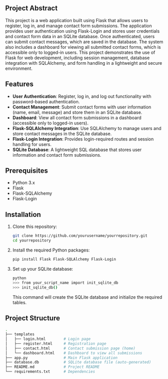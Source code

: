 ## Project Abstract

This project is a web application built using Flask that allows users to register, log in, and manage contact form submissions. The application provides user authentication using Flask-Login and stores user credentials and contact form data in an SQLite database. Once authenticated, users can submit contact messages, which are saved in the database. The system also includes a dashboard for viewing all submitted contact forms, which is accessible only to logged-in users. This project demonstrates the use of Flask for web development, including session management, database integration with SQLAlchemy, and form handling in a lightweight and secure environment.



## Features

- **User Authentication**: Register, log in, and log out functionality with password-based authentication.
- **Contact Management**: Submit contact forms with user information (name, email, message) and store them in an SQLite database.
- **Dashboard**: View all contact form submissions in a dashboard (accessible only to logged-in users).
- **Flask-SQLAlchemy Integration**: Use SQLAlchemy to manage users and store contact messages in the SQLite database.
- **Flask-Login Integration**: Provides login-required routes and session handling for users.
- **SQLite Database**: A lightweight SQL database that stores user information and contact form submissions.

## Prerequisites

- Python 3.x
- Flask
- Flask-SQLAlchemy
- Flask-Login

## Installation

1. Clone this repository:

    ```bash
    git clone https://github.com/yourusername/yourrepository.git
    cd yourrepository
    ```

2. Install the required Python packages:

    ```bash
    pip install Flask Flask-SQLAlchemy Flask-Login
    ```

3. Set up your SQLite database:

    ```bash
    python
    >>> from your_script_name import init_sqlite_db
    >>> init_sqlite_db()
    ```

   This command will create the SQLite database and initialize the required tables.

## Project Structure

```bash
.
├── templates
│   ├── login.html        # Login page
│   ├── register.html     # Registration page
│   ├── contact.html      # Contact submission page (home)
│   └── dashboard.html    # Dashboard to view all submissions
├── app.py                # Main Flask application
├── database.db           # SQLite database file (auto-generated)
├── README.md             # Project README
└── requirements.txt      # Dependencies
